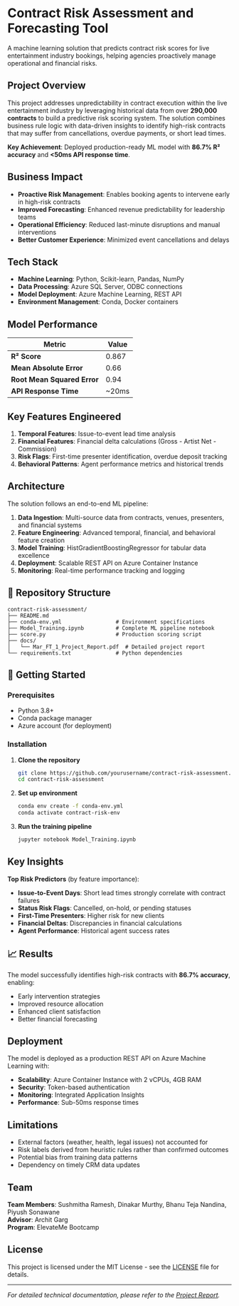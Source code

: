 # Contract Risk Assessment and Forecasting Tool

A machine learning solution that predicts contract risk scores for live entertainment industry bookings, helping agencies proactively manage operational and financial risks.

## Project Overview

This project addresses unpredictability in contract execution within the live entertainment industry by leveraging historical data from over **290,000 contracts** to build a predictive risk scoring system. The solution combines business rule logic with data-driven insights to identify high-risk contracts that may suffer from cancellations, overdue payments, or short lead times.

**Key Achievement**: Deployed production-ready ML model with **86.7% R² accuracy** and **<50ms API response time**.

## Business Impact

- **Proactive Risk Management**: Enables booking agents to intervene early in high-risk contracts
- **Improved Forecasting**: Enhanced revenue predictability for leadership teams
- **Operational Efficiency**: Reduced last-minute disruptions and manual interventions
- **Better Customer Experience**: Minimized event cancellations and delays

## Tech Stack

- **Machine Learning**: Python, Scikit-learn, Pandas, NumPy
- **Data Processing**: Azure SQL Server, ODBC connections
- **Model Deployment**: Azure Machine Learning, REST API
- **Environment Management**: Conda, Docker containers

## Model Performance

| Metric | Value |
|--------|--------|
| **R² Score** | 0.867 |
| **Mean Absolute Error** | 0.66 |
| **Root Mean Squared Error** | 0.94 |
| **API Response Time** | ~20ms |

## Key Features Engineered

1. **Temporal Features**: Issue-to-event lead time analysis
2. **Financial Features**: Financial delta calculations (Gross - Artist Net - Commission)
3. **Risk Flags**: First-time presenter identification, overdue deposit tracking
4. **Behavioral Patterns**: Agent performance metrics and historical trends

## Architecture

The solution follows an end-to-end ML pipeline:

1. **Data Ingestion**: Multi-source data from contracts, venues, presenters, and financial systems
2. **Feature Engineering**: Advanced temporal, financial, and behavioral feature creation
3. **Model Training**: HistGradientBoostingRegressor for tabular data excellence
4. **Deployment**: Scalable REST API on Azure Container Instance
5. **Monitoring**: Real-time performance tracking and logging

## 📁 Repository Structure

```
contract-risk-assessment/
├── README.md
├── conda-env.yml                 # Environment specifications
├── Model_Training.ipynb          # Complete ML pipeline notebook
├── score.py                      # Production scoring script
├── docs/
│   └── Mar_FT_1_Project_Report.pdf  # Detailed project report
└── requirements.txt              # Python dependencies
```

## 🚦 Getting Started

### Prerequisites
- Python 3.8+
- Conda package manager
- Azure account (for deployment)

### Installation

1. **Clone the repository**
   ```bash
   git clone https://github.com/yourusername/contract-risk-assessment.git
   cd contract-risk-assessment
   ```

2. **Set up environment**
   ```bash
   conda env create -f conda-env.yml
   conda activate contract-risk-env
   ```

3. **Run the training pipeline**
   ```bash
   jupyter notebook Model_Training.ipynb
   ```

##  Key Insights

**Top Risk Predictors** (by feature importance):
- **Issue-to-Event Days**: Short lead times strongly correlate with contract failures
- **Status Risk Flags**: Cancelled, on-hold, or pending statuses
- **First-Time Presenters**: Higher risk for new clients
- **Financial Deltas**: Discrepancies in financial calculations
- **Agent Performance**: Historical agent success rates

## 📈 Results

The model successfully identifies high-risk contracts with **86.7% accuracy**, enabling:
- Early intervention strategies
- Improved resource allocation
- Enhanced client satisfaction
- Better financial forecasting

##  Deployment

The model is deployed as a production REST API on Azure Machine Learning with:
- **Scalability**: Azure Container Instance with 2 vCPUs, 4GB RAM
- **Security**: Token-based authentication
- **Monitoring**: Integrated Application Insights
- **Performance**: Sub-50ms response times

##  Limitations

- External factors (weather, health, legal issues) not accounted for
- Risk labels derived from heuristic rules rather than confirmed outcomes
- Potential bias from training data patterns
- Dependency on timely CRM data updates

## Team

**Team Members**: Sushmitha Ramesh, Dinakar Murthy, Bhanu Teja Nandina,  Piyush Sonawane  
**Advisor**: Archit Garg  
**Program**: ElevateMe Bootcamp

##  License

This project is licensed under the MIT License - see the [LICENSE](LICENSE) file for details.

---

*For detailed technical documentation, please refer to the [Project Report](docs/Mar_FT_1_Project_Report.pdf).*
